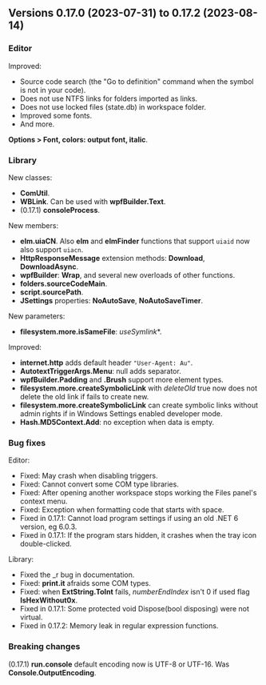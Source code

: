## Versions 0.17.0 (2023-07-31) to 0.17.2 (2023-08-14)

### Editor
Improved:
- Source code search (the "Go to definition" command when the symbol is not in your code).
- Does not use NTFS links for folders imported as links.
- Does not use locked files (state.db) in workspace folder.
- Improved some fonts.
- And more.

**Options > Font, colors: output font, italic**.

### Library
New classes:
- **ComUtil**.
- **WBLink**. Can be used with **wpfBuilder.Text**.
- (0.17.1) **consoleProcess**.

New members:
- **elm.uiaCN**. Also **elm** and **elmFinder** functions that support `uiaid` now also support `uiacn`.
- **HttpResponseMessage** extension methods: **Download**, **DownloadAsync**.
- **wpfBuilder**: **Wrap**, and several new overloads of other functions.
- **folders.sourceCodeMain**.
- **script.sourcePath**.
- **JSettings** properties: **NoAutoSave**, **NoAutoSaveTimer**.

New parameters:
- **filesystem.more.isSameFile**: *useSymlink**.

Improved:
- **internet.http** adds default header `"User-Agent: Au"`.
- **AutotextTriggerArgs.Menu**: null adds separator.
- **wpfBuilder.Padding** and **.Brush** support more element types.
- **filesystem.more.createSymbolicLink** with *deleteOld* true now does not delete the old link if fails to create new.
- **filesystem.more.createSymbolicLink** can create symbolic links without admin rights if in Windows Settings enabled developer mode.
- **Hash.MD5Context.Add**: no exception when data is empty.

### Bug fixes

Editor:
- Fixed: May crash when disabling triggers.
- Fixed: Cannot convert some COM type libraries.
- Fixed: After opening another workspace stops working the Files panel's context menu.
- Fixed: Exception when formatting code that starts with space.
- Fixed in 0.17.1: Cannot load program settings if using an old .NET 6 version, eg 6.0.3.
- Fixed in 0.17.1: If the program stars hidden, it crashes when the tray icon double-clicked.

Library:
- Fixed the _r bug in documentation.
- Fixed: **print.it** afraids some COM types.
- Fixed: when **ExtString.ToInt** fails, *numberEndIndex* isn't 0 if used flag **IsHexWithout0x**.
- Fixed in 0.17.1: Some protected void Dispose(bool disposing) were not virtual.
- Fixed in 0.17.2: Memory leak in regular expression functions.

### Breaking changes

(0.17.1) **run.console** default encoding now is UTF-8 or UTF-16. Was **Console.OutputEncoding**.

